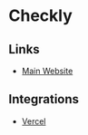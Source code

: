 # Checkly

## Links

- [Main Website](https://checklyhq.com)

## Integrations

- [Vercel](https://vercel.com/integrations/checkly)
